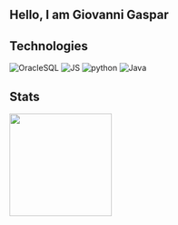 ## Hello, I am Giovanni Gaspar

## Technologies
![OracleSQL](https://img.shields.io/badge/OracleSQL-★★★-lightgrey?labelColor=3776AB&logo=databricks&style=flat_square&logoColor=white)
![JS](https://img.shields.io/badge/Javascript-★★★-lightgrey?labelColor=3776AB&logo=javascript&style=flat_square&logoColor=white)
![python](https://img.shields.io/badge/python-★★-lightgrey?labelColor=3776AB&logo=Python&style=flat_square&logoColor=white)
![Java](https://img.shields.io/badge/Java-★★-lightgrey?labelColor=3776AB&logo=coffescript&style=flat_square&logoColor=white)

## Stats
<a href="https://github.com/giovannigaspar">
  <img height="180em" src="https://github-readme-stats.vercel.app/api?username=giovannigaspar&show_icons=true&theme=tokyonight&include_all_commits=true&count_private=true&hide=contribs,issues,prs,stars" />
</a>
